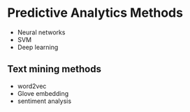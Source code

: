 # Predictive Analytics Methods
- Neural networks
- SVM
- Deep learning

## Text mining methods
- word2vec
- Glove embedding
- sentiment analysis
